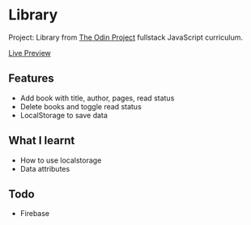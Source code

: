 # Library

Project: Library from [The Odin Project](https://www.theodinproject.com/paths/full-stack-javascript/courses/javascript/lessons/library) fullstack JavaScript curriculum.

[Live Preview](https://rajshekhar26.github.io/Library/)

## Features

+ Add book with title, author, pages, read status
+ Delete books and toggle read status
+ LocalStorage to save data

## What I learnt

+ How to use localstorage
+ Data attributes

## Todo

+ Firebase
